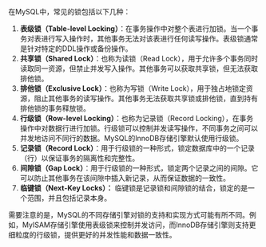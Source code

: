 在MySQL中，常见的锁包括以下几种：

1. **表级锁（Table-level Locking）**：在事务操作中对整个表进行加锁。当一个事务对表进行写入操作时，其他事务无法对该表进行任何读写操作。表级锁通常是针对特定的DDL操作或备份操作。
2. **共享锁（Shared Lock）**：也称为读锁（Read Lock），用于允许多个事务同时读取同一资源，但禁止并发写入操作。其他事务可以获取共享锁，但无法获取排他锁。
3. **排他锁（Exclusive Lock）**：也称为写锁（Write Lock），用于独占地锁定资源，阻止其他事务的读写操作。其他事务无法获取共享锁或排他锁，直到持有排他锁的事务释放锁。
4. **行级锁（Row-level Locking）**：也称为记录锁（Record Locking），在事务操作中对数据行进行加锁。行级锁可以控制并发读写操作，不同事务之间可以并发地访问不同行的数据。MySQL的InnoDB存储引擎默认使用行级锁。
5. **记录锁（Record Lock）**：用于行级锁的一种形式，锁定数据库中的一个记录（行）以保证事务的隔离性和完整性。
6. **间隙锁（Gap Lock）**：用于行级锁的一种形式，锁定两个记录之间的间隙。它可以防止其他事务在该间隙中插入新记录，从而保证数据的一致性。
7. **临键锁（Next-Key Locks）：** 临键锁是记录锁和间隙锁的结合，锁定的是一个范围，并且包括记录本身。

需要注意的是，MySQL的不同存储引擎对锁的支持和实现方式可能有所不同。例如，MyISAM存储引擎使用表级锁来控制并发访问，而InnoDB存储引擎则支持更细粒度的行级锁，提供更好的并发性能和数据一致性。

